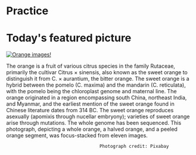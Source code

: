 # Practice

# Today's featured picture

[![Orange images!](https://user-images.githubusercontent.com/130048735/232390786-b67fac90-f7b9-425e-80e0-58d3f6fd9d22.jpg "Today's featured picture")](https://en.wikipedia.org/wiki/Main_Page)

The orange is a fruit of various citrus species in the family Rutaceae, primarily the cultivar Citrus × sinensis, also known as the sweet orange to distinguish it from C. × aurantium, the bitter orange. The sweet orange is a hybrid between the pomelo (C. maxima) and the mandarin (C. reticulata), with the pomelo being the chloroplast genome and maternal line. The orange originated in a region encompassing south China, northeast India, and Myanmar, and the earliest mention of the sweet orange found in Chinese literature dates from 314 BC. The sweet orange reproduces asexually (apomixis through nucellar embryony); varieties of sweet orange arise through mutations. The whole genome has been sequenced. This photograph, depicting a whole orange, a halved orange, and a peeled orange segment, was focus-stacked from eleven images.

                                       Photograph credit: Pixabay
